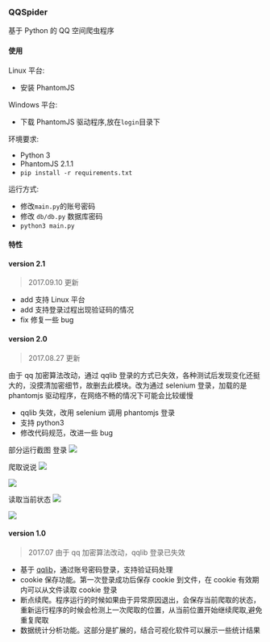 ### QQSpider
基于 Python 的 QQ 空间爬虫程序

#### 使用

Linux 平台:

- 安装 PhantomJS

Windows 平台:

- 下载 PhantomJS 驱动程序,放在`login`目录下

环境要求:
- Python 3
- PhantomJS 2.1.1
- `pip install -r requirements.txt`

运行方式:
- 修改`main.py`的账号密码
- 修改 `db/db.py` 数据库密码
- `python3 main.py`

#### 特性

#### version 2.1
> 2017.09.10 更新

- add 支持 Linux 平台
- add 支持登录过程出现验证码的情况
- fix 修复一些 bug

#### version 2.0
> 2017.08.27 更新

由于 qq 加密算法改动，通过 qqlib 登录的方式已失效，各种测试后发现变化还挺大的，没摸清加密细节，故删去此模块。改为通过 selenium 登录，加载的是 phantomjs 驱动程序，在网络不畅的情况下可能会比较缓慢


- qqlib 失效，改用 selenium 调用 phantomjs 登录
- 支持 python3
- 修改代码规范，改进一些 bug

部分运行截图
登录
![](https://raw.githubusercontent.com/kylingit/QQSpider/master/screenshot/snipaste08262333.png)

爬取说说
![](https://raw.githubusercontent.com/kylingit/QQSpider/master/screenshot/snipaste08262330.png)

![](https://raw.githubusercontent.com/kylingit/QQSpider/master/screenshot/snipaste08262331.png)

读取当前状态
![](https://raw.githubusercontent.com/kylingit/QQSpider/master/screenshot/snipaste08272248.png)

![](https://raw.githubusercontent.com/kylingit/QQSpider/master/screenshot/snipaste08262332.png)

#### version 1.0
> 2017.07 由于 qq 加密算法改动，qqlib 登录已失效

- 基于 [qqlib](https://github.com/gera2ld/qqlib)，通过账号密码登录，支持验证码处理
- cookie 保存功能。第一次登录成功后保存 cookie 到文件，在 cookie 有效期内可以从文件读取 cookie 登录
- 断点续爬。程序运行的时候如果由于异常原因退出，会保存当前爬取的状态，重新运行程序的时候会检测上一次爬取的位置，从当前位置开始继续爬取,避免重复爬取
- 数据统计分析功能。这部分是扩展的，结合可视化软件可以展示一些统计结果
